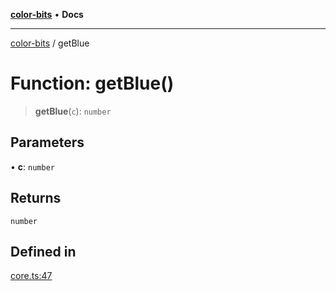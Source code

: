 [**color-bits**](../README.md) • **Docs**

***

[color-bits](../README.md) / getBlue

# Function: getBlue()

> **getBlue**(`c`): `number`

## Parameters

• **c**: `number`

## Returns

`number`

## Defined in

[core.ts:47](https://github.com/romgrk/color-bits/blob/e6e18569fa37645f22dd4f4c831dece10d0dd00b/src/core.ts#L47)
